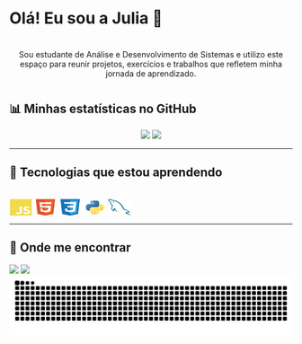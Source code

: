 # Olá! Eu sou a Julia 💜

#

<p align="center">Sou estudante de Análise e Desenvolvimento de Sistemas e utilizo este espaço para reunir projetos, exercícios e trabalhos que refletem minha jornada de aprendizado.
  
#
  
## 📊 Minhas estatísticas no GitHub
<div align="center">
  
  <!-- GitHub Stats -->
  <img height="160em" src="https://github-readme-stats.vercel.app/api?username=6iove&show_icons=true&theme=radical&include_all_commits=true&count_private=true"/>
  
  <!-- Linguagens mais usadas -->
  <img height="160em" src="https://github-readme-stats.vercel.app/api/top-langs/?username=6iove&layout=compact&langs_count=7&theme=radical"/>
  
</div>

---

## 👾 Tecnologias que estou aprendendo
<div style="display: inline_block"><br>
  <img align="center" alt="JS" height="30" width="40" src="https://raw.githubusercontent.com/devicons/devicon/master/icons/javascript/javascript-plain.svg">
  <img align="center" alt="HTML" height="30" width="40" src="https://raw.githubusercontent.com/devicons/devicon/master/icons/html5/html5-original.svg">
  <img align="center" alt="CSS" height="30" width="40" src="https://raw.githubusercontent.com/devicons/devicon/master/icons/css3/css3-original.svg">
  <img align="center" alt="Python" height="30" width="40" src="https://raw.githubusercontent.com/devicons/devicon/master/icons/python/python-original.svg">
  <img align="center" alt="MySQL" height="30" width="40" src="https://raw.githubusercontent.com/devicons/devicon/master/icons/mysql/mysql-original.svg">
</div>

---

## 🚀 Onde me encontrar
<div>
  <a href="https://www.linkedin.com/in/julia-caramori-b070b6345/" target="_blank"><img src="https://img.shields.io/badge/-LinkedIn-%230077B5?style=for-the-badge&logo=linkedin&logoColor=white" target="_blank"></a> 
  <a href="mailto:jcostacaramori@gmail.com" target="_blank"><img src="https://img.shields.io/badge/-Gmail-%23E4405F?style=for-the-badge&logo=gmail&logoColor=white" target="_blank"></a>
</div>

<picture align="center">
  <source media="(prefers-color-scheme: dark)" srcset="https://raw.githubusercontent.com/6iove/6iove/output/github-contribution-grid-snake-dark.svg">
  <source media="(prefers-color-scheme: light)" srcset="https://raw.githubusercontent.com/6iove/6iove/output/github-contribution-grid-snake-dark.svg">
  <img align="center" alt="github contribution grid snake animation" src="https://raw.githubusercontent.com/6iove/6iove/output/github-contribution-grid-snake.svg">
</picture>
